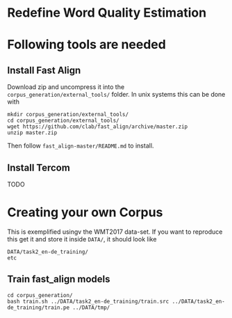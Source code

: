 Redefine Word Quality Estimation
======

# Following tools are needed

## Install Fast Align

Download zip and uncompress it into the `corpus_generation/external_tools/`
folder. In unix systems this can be done with

    mkdir corpus_generation/external_tools/
    cd corpus_generation/external_tools/
    wget https://github.com/clab/fast_align/archive/master.zip
    unzip master.zip
    
Then follow `fast_align-master/README.md` to install. 

## Install Tercom

TODO

# Creating your own Corpus 

This is exemplified usingv the WMT2017 data-set. If you want to reproduce this 
get it and store it inside `DATA/`, it should look like

	DATA/task2_en-de_training/
	etc

## Train fast_align models

    cd corpus_generation/
    bash train.sh ../DATA/task2_en-de_training/train.src ../DATA/task2_en-de_training/train.pe ../DATA/tmp/
